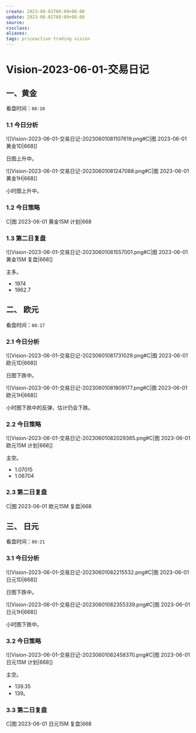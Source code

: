 ```yaml
---
create: 2023-06-01T08:09+08:00
update: 2023-06-01T08:09+08:00
source:
cssclass:
aliases:
tags: priceaction trading vision
---
```


# Vision-2023-06-01-交易日记

## 一、黄金

看盘时间：`08:10`

### 1.1 今日分析

![[Vision-2023-06-01-交易日记-20230601081107619.png#C|图 2023-06-01 黄金1D|668]]

日图上升中。

![[Vision-2023-06-01-交易日记-20230601081247088.png#C|图 2023-06-01 黄金1H|668]]

小时图上升中。

### 1.2 今日策略

C|图 2023-06-01 黄金15M 计划|668

### 1.3 第二日复盘

![[Vision-2023-06-01-交易日记-20230601081557001.png#C|图 2023-06-01 黄金15M 复盘|668]]

主多。

- 1974
- 1962.7

## 二、 欧元

看盘时间：`08:17`

### 2.1 今日分析

![[Vision-2023-06-01-交易日记-20230601081731029.png#C|图 2023-06-01 欧元1D|668]]

日图下跌中。

![[Vision-2023-06-01-交易日记-20230601081909177.png#C|图 2023-06-01 欧元1H|668]]

小时图下跌中的反弹，估计仍会下跌。

### 2.2 今日策略

![[Vision-2023-06-01-交易日记-20230601082029365.png#C|图 2023-06-01 欧元15M 计划|668]]

主空。

- 1.07015
- 1.06704

### 2.3 第二日复盘

C|图 2023-06-01 欧元15M 复盘|668

## 三、 日元

看盘时间：`08:21`

### 3.1 今日分析

![[Vision-2023-06-01-交易日记-20230601082215532.png#C|图 2023-06-01 日元1D|668]]

日图下跌中。

![[Vision-2023-06-01-交易日记-20230601082355339.png#C|图 2023-06-01 日元1H|668]]

小时图下跌中。

### 3.2 今日策略

![[Vision-2023-06-01-交易日记-20230601082458370.png#C|图 2023-06-01 日元15M 计划|668]]

主空。

- 139.35
- 139。

### 3.3 第二日复盘

C|图 2023-06-01 日元15M 复盘|668
